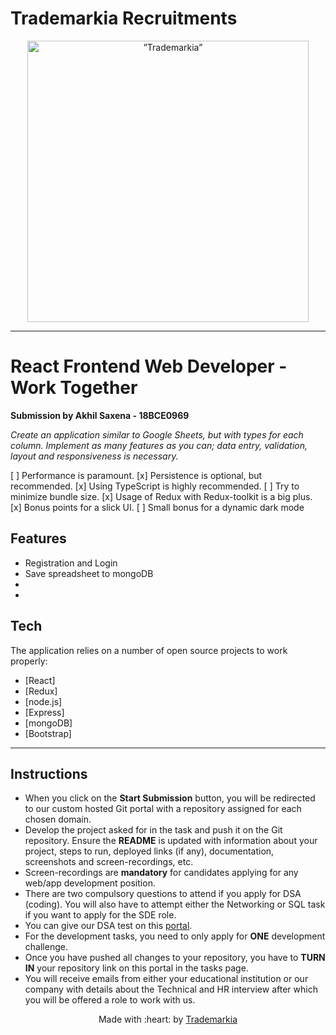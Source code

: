 # Trademarkia Recruitments

<center>
<img src="https://i.ibb.co/TqXRfGh/logo.png" alt=”Trademarkia” width="450px" />
</center>

---
# React Frontend Web Developer - Work Together

**Submission by Akhil Saxena - 18BCE0969**

_Create an application similar to Google Sheets, but with types for each column. Implement as many features as you can; data entry, validation, layout and responsiveness is necessary._

 [ ] Performance is paramount.
 [x] Persistence is optional, but recommended.
 [x] Using TypeScript is highly recommended.
 [ ] Try to minimize bundle size.
 [x] Usage of Redux with Redux-toolkit is a big plus.
 [x] Bonus points for a slick UI.
 [ ] Small bonus for a dynamic dark mode
 
## Features
 - Registration and Login
 - Save spreadsheet to mongoDB
 -
 -
## Tech
The application relies on a number of open source projects to work properly:
- [React]
- [Redux]
- [node.js]
- [Express]
- [mongoDB]
- [Bootstrap]


--- 

## Instructions
- When you click on the **Start Submission** button, you will be redirected to our custom hosted Git portal with a repository assigned for each chosen domain.
- Develop the project asked for in the task and push it on the Git repository. Ensure the **README** is updated with information about your project, steps to run, deployed links (if any), documentation, screenshots and screen-recordings, etc.
- Screen-recordings are **mandatory** for candidates applying for any web/app development position.
- There are two compulsory questions to attend if you apply for DSA (coding). You will also have to attempt either the Networking or SQL task if you want to apply for the SDE role.
- You can give our DSA test on this [portal](https://apply.legalforcelaw.com). 
- For the development tasks, you need to only apply for **ONE** development challenge. 
- Once you have pushed all changes to your repository, you have to **TURN IN** your repository link on this portal in the tasks page.
- You will receive emails from either your educational institution or our company with details about the Technical and HR interview after which you will be offered a role to work with us.

<p align="center">
	Made with :heart: by <a href="https://trademarkia.com" target="_blank">Trademarkia</a>
</p>